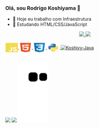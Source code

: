 ### Olá, sou Rodrigo Koshiyama 👋

- 🔭 Hoje eu trabalho com Infraestrutura
- 🌱 Estudando HTML/CSS/JavaScript

<div align="center">
  <a href="https://github.com/Koshiyy">
  <img height="180em" src="https://github-readme-stats.vercel.app/api?username=Koshiyy&show_icons=true&theme=dark&include_all_commits=true&count_private=true"/>
  <img height="180em" src="https://github-readme-stats.vercel.app/api/top-langs/?username=Koshiyy&layout=compact&langs_count=7&theme=dark"/>
</div>
<div style="display: inline_block"><br>
  <img align="center" alt="Koshiyy-Js" height="30" width="40" src="https://raw.githubusercontent.com/devicons/devicon/master/icons/javascript/javascript-plain.svg">
  <img align="center" alt="Koshiyy-HTML" height="30" width="40" src="https://raw.githubusercontent.com/devicons/devicon/master/icons/html5/html5-original.svg">
  <img align="center" alt="Koshiyy-CSS" height="30" width="40" src="https://raw.githubusercontent.com/devicons/devicon/master/icons/css3/css3-original.svg">
  <img align="center" alt="Koshiyy-Python" height="30" width="40" src="https://raw.githubusercontent.com/devicons/devicon/master/icons/python/python-original.svg">
  <img align="center" alt="Koshiyy-Java" height="30" width="40" src="https://cdn.jsdelivr.net/gh/devicons/devicon/icons/java/java-original.svg">
</div>
  
  ##
  
<div>
  
  <a href = "mailto:rodrigohidekykoshiyama@gmail.com"><img src="https://img.shields.io/badge/Gmail-D14836?style=for-the-badge&logo=gmail&logoColor=white" target="_blank"></a>
  <a href="https://www.linkedin.com/in/rodrigokoshiyama/" target="_blank"><img src="https://img.shields.io/badge/-LinkedIn-%230077B5?style=for-the-badge&logo=linkedin&logoColor=white" target="_blank"></a> 
  ![Snake animation](https://github.com/Koshiyy/Koshiyy/blob/output/github-contribution-grid-snake.svg)
</div>
